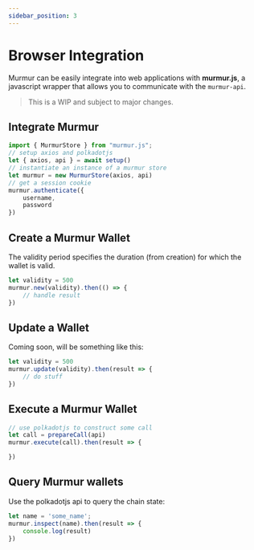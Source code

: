```yaml
---
sidebar_position: 3
---
```


# Browser Integration

Murmur can be easily integrate into web applications with **murmur.js**, a javascript wrapper that allows you to communicate with the `murmur-api`.

> This is a WIP and subject to major changes.

## Integrate Murmur

``` js
import { MurmurStore } from "murmur.js";
// setup axios and polkadotjs
let { axios, api } = await setup()
// instantiate an instance of a murmur store 
let murmur = new MurmurStore(axios, api)
// get a session cookie
murmur.authenticate({
    username,
    password
})
```

## Create a Murmur Wallet

The validity period specifies the duration (from creation) for which the wallet is valid. 

``` js
let validity = 500
murmur.new(validity).then(() => {
    // handle result
})
```

## Update a Wallet 

Coming soon, will be something like this:
``` js
let validity = 500
murmur.update(validity).then(result => {
    // do stuff
})
```

## Execute a Murmur Wallet

``` js
// use polkadotjs to construct some call
let call = prepareCall(api)
murmur.execute(call).then(result => {

})
```

## Query Murmur wallets

Use the polkadotjs api to query the chain state:
``` js
let name = 'some_name';
murmur.inspect(name).then(result => {
    console.log(result)
})
```